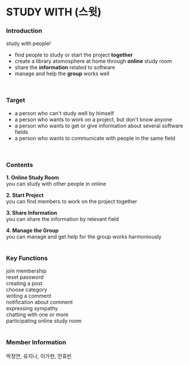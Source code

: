 # **STUDY WITH (스윗)**

### Introduction
study with people!
- find people to study or start the project **together**
- create a library atomosphere at home through **online** study room
- share the **information** related to software
- manage and help the **group** works well
<br>

### Target
- a person who can't study well by himself
- a person who wants to work on a project, but don't know anyone
- a person who wants to get or give information about several software fields
- a person who wants to communicate with people in the same field
<br> 

### Contents
**1. Online Study Room**<br>
you can study with other people in online

**2. Start Project**<br>
you can find members to work on the project together

**3. Share Information**<br>
you can share the information by relevant field

**4. Manage the Group**<br>
you can manage and get help for the group works harmoniously
<br><br>

### Key Functions
join membership<br>
reset password<br>
creating a post<br>
choose category<br>
writing a comment<br>
notification about comment<br>
expressing sympathy<br>
chatting with one or more<br>
participating online study room<br><br>

### Member Information
박정연, 유지나, 이가현, 전효빈

